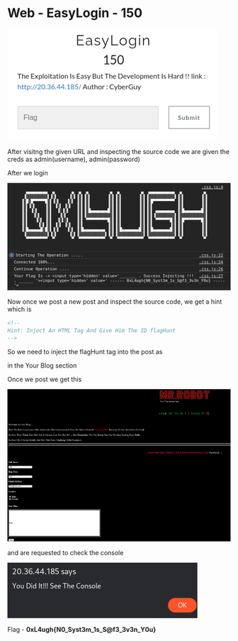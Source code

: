# Web - EasyLogin - 150

![a.png](a.png)

After visitng the given URL and inspecting the source code we are given the creds as admin(username), admin(password)

After we login

![b.png](b.png)

Now once we post a new post and inspect the source code, we get a hint which is

```html
<!--
Hint: Inject An HTML Tag And Give Him The ID flagHunt
-->
```

So we need to inject the flagHunt tag into the post as 

**<script>document.getElementById('main').setAttribute('id','flag');</script>**  in the Your Blog section

Once we post we get this

![c.png](c.png)

and are requested to check the console

![d.png](d.png)

Flag - **0xL4ugh{N0_Syst3m_1s_S@f3_3v3n_Y0u}**
